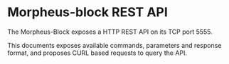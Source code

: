 # Morpheus-block REST API

The Morpheus-Block exposes a HTTP REST API on its TCP port 5555.

This documents exposes available commands, parameters and response format, and proposes CURL based requests to query the API.

